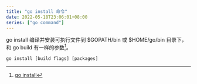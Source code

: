 ```yaml
---
title: "go install 命令"
date: 2022-05-18T23:06:01+08:00
series: ["go command"]
---
```


go install 编译并安装可执行文件到 $GOPATH/bin 或 $HOME/go/bin 目录下，和 go build 有一样的参数[^1]。

```shell
go install [build flags] [packages]
```

[^1]: [go install](https://pkg.go.dev/cmd/go#hdr-Compile_and_install_packages_and_dependencies)